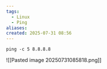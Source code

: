 ```yaml
---
tags:
  - Linux
  - Ping
aliases: 
created: 2025-07-31 08:56
---
```

```shell
ping -c 5 8.8.8.8
```
![[Pasted image 20250731085818.png]]
